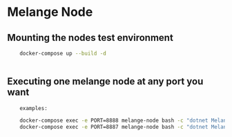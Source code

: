 # Melange Node

## Mounting the nodes test environment

```bash
	docker-compose up --build -d
	
```

## Executing one melange node at any port you want

```bash
	examples:

	docker-compose exec -e PORT=8888 melange-node bash -c "dotnet MelangeTestPeerToPeer.dll"
	docker-compose exec -e PORT=8887 melange-node bash -c "dotnet MelangeTestPeerToPeer.dll"
```
